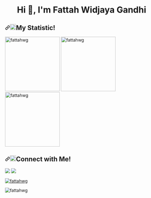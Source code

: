 <h1 align="center">Hi 👋, I'm Fattah Widjaya Gandhi</h1>

<h2 dir="auto"><a id="user-content-connect" class="anchor" aria-hidden="true" href="#connect"><svg class="octicon octicon-link" viewBox="0 0 16 16" version="1.1" width="16" height="16" aria-hidden="true"><path fill-rule="evenodd" d="M7.775 3.275a.75.75 0 001.06 1.06l1.25-1.25a2 2 0 112.83 2.83l-2.5 2.5a2 2 0 01-2.83 0 .75.75 0 00-1.06 1.06 3.5 3.5 0 004.95 0l2.5-2.5a3.5 3.5 0 00-4.95-4.95l-1.25 1.25zm-4.69 9.64a2 2 0 010-2.83l2.5-2.5a2 2 0 012.83 0 .75.75 0 001.06-1.06 3.5 3.5 0 00-4.95 0l-2.5 2.5a3.5 3.5 0 004.95 4.95l1.25-1.25a.75.75 0 00-1.06-1.06l-1.25 1.25a2 2 0 01-2.83 0z"></path></svg></a><g-emoji class="g-emoji" alias="link" fallback-src="https://github.githubassets.com/images/icons/emoji/unicode/1f517.png"><img class="emoji" alt="link" height="20" width="20" src="https://github.githubassets.com/images/icons/emoji/unicode/1f517.png"></g-emoji>My Statistic!</h2>
<p dir="auto">
<img height="180em" src="https://github-readme-stats.vercel.app/api/top-langs?username=fattahwg&show_icons=true&locale=en&layout=compact" alt="fattahwg" />
<img height="180em" src="https://github-readme-stats.vercel.app/api?username=fattahwg&show_icons=true&locale=en" alt="fattahwg" />
<img height="180em" src="https://github-readme-streak-stats.herokuapp.com/?user=fattahwg&" alt="fattahwg" />
    

<h2 dir="auto"><a id="user-content-connect" class="anchor" aria-hidden="true" href="#connect"><svg class="octicon octicon-link" viewBox="0 0 16 16" version="1.1" width="16" height="16" aria-hidden="true"><path fill-rule="evenodd" d="M7.775 3.275a.75.75 0 001.06 1.06l1.25-1.25a2 2 0 112.83 2.83l-2.5 2.5a2 2 0 01-2.83 0 .75.75 0 00-1.06 1.06 3.5 3.5 0 004.95 0l2.5-2.5a3.5 3.5 0 00-4.95-4.95l-1.25 1.25zm-4.69 9.64a2 2 0 010-2.83l2.5-2.5a2 2 0 012.83 0 .75.75 0 001.06-1.06 3.5 3.5 0 00-4.95 0l-2.5 2.5a3.5 3.5 0 004.95 4.95l1.25-1.25a.75.75 0 00-1.06-1.06l-1.25 1.25a2 2 0 01-2.83 0z"></path></svg></a><g-emoji class="g-emoji" alias="link" fallback-src="https://github.githubassets.com/images/icons/emoji/unicode/1f517.png"><img class="emoji" alt="link" height="20" width="20" src="https://github.githubassets.com/images/icons/emoji/unicode/1f517.png"></g-emoji>Connect with Me!</h2>
<p dir="auto">
<a href="https://www.linkedin.com/in/fattahwg" rel="nofollow"><img src="https://camo.githubusercontent.com/59c94ca047290f388844310b5626384fec028f659f627e6730977203f9894976/68747470733a2f2f696d672e736869656c64732e696f2f62616467652f2d6c696e6b6564696e2d3138313731373f7374796c653d666f722d7468652d6261646765266c6f676f3d6c696e6b6564696e" data-canonical-src="https://img.shields.io/badge/-linkedin-181717?style=for-the-badge&amp;logo=linkedin" style="max-width: 100%;"></a>
<a href="mailto: off.fattah@gmail.com"><img src="https://camo.githubusercontent.com/11ac29447aef1249b876466acf1eafba612642550eba8799bbecc1897a22943a/68747470733a2f2f696d672e736869656c64732e696f2f62616467652f2d676d61696c2d3138313731373f7374796c653d666f722d7468652d6261646765266c6f676f3d676d61696c" data-canonical-src="https://img.shields.io/badge/-gmail-181717?style=for-the-badge&amp;logo=gmail" style="max-width: 100%;"></a>
</p>
    

<p align="left"> <a href="https://github.com/ryo-ma/github-profile-trophy"><img src="https://github-profile-trophy.vercel.app/?username=fattahwg" alt="fattahwg" /></a> </p>



<p align="left"> <img src="https://komarev.com/ghpvc/?username=fattahwg&label=Profile%20views&color=0e75b6&style=flat" alt="fattahwg" /> </p>
